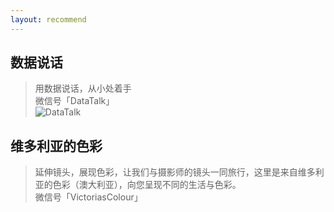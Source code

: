 ```yaml
---
layout: recommend
---
```


## 数据说话
> 用数据说话，从小处着手  
> 微信号「DataTalk」  
![DataTalk](http://www.ningoo.net/qrcode.jpg)


## 维多利亚的色彩 
> 延伸镜头，展现色彩，让我们与摄影师的镜头一同旅行，这里是来自维多利亚的色彩（澳大利亚），向您呈现不同的生活与色彩。  
> 微信号「VictoriasColour」  

